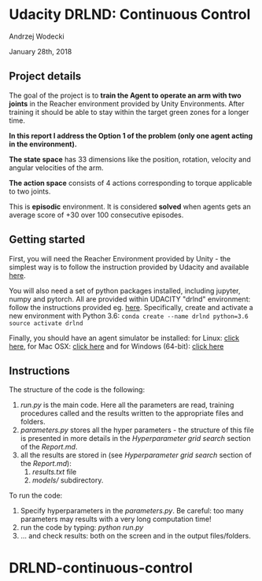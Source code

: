# Udacity DRLND: Continuous Control

Andrzej Wodecki

January 28th, 2018



## Project details

The goal of the project is to **train the Agent to operate an arm with two joints** in the Reacher environment provided by Unity Environments. After training it should be able to stay within the target green zones for a longer time. 

**In this report I address the Option 1 of the problem (only one agent acting in the environment).**

**The state space** has 33 dimensions like the position, rotation, velocity and angular velocities of the arm.

**The action space** consists of 4 actions corresponding to torque applicable to two joints.

This is **episodic** environment. It is considered **solved** when agents gets an average score of +30 over 100 consecutive episodes.



## Getting started

First, you will need the Reacher Environment provided by Unity - the simplest way is to follow the instruction provided by Udacity and available [here](https://github.com/udacity/deep-reinforcement-learning#dependencies).

You will also need a set of python packages installed, including jupyter, numpy and pytorch. All are provided within UDACITY "drlnd" environment: follow the instructions provided eg. [here](https://github.com/udacity/deep-reinforcement-learning#dependencies). Specifically, create and activate a new environment with Python 3.6:
`conda create --name drlnd python=3.6`
`source activate drlnd`



Finally, you should have an agent simulator  be installed: for Linux: [click here](https://s3-us-west-1.amazonaws.com/udacity-drlnd/P2/Reacher/one_agent/Reacher_Linux.zip), for Mac OSX: [click here](https://s3-us-west-1.amazonaws.com/udacity-drlnd/P2/Reacher/one_agent/Reacher.app.zip) and for Windows (64-bit): [click here](https://s3-us-west-1.amazonaws.com/udacity-drlnd/P2/Reacher/one_agent/Reacher_Windows_x86_64.zip)



## Instructions 

The structure of the code is the following:

1. *run.py* is the main code. Here all the parameters are read,  training procedures called and the results written to the appropriate files and folders.
2. *parameters.py* stores all the hyper parameters - the structure of this file is presented in more details  in the *Hyperparameter grid search* section of the *Report.md*.
3. all the results are stored in (see *Hyperparameter grid search* section of the *Report.md*):
   1. *results.txt* file
   2. *models/* subdirectory.

To run the code:

1. Specify hyperparameters in the *parameters.py*. Be careful: too many parameters may results with a very long computation time!
2. run the code by typing: *python run.py*
3. ... and check results: both on the screen and in the output files/folders.

# DRLND-continuous-control
